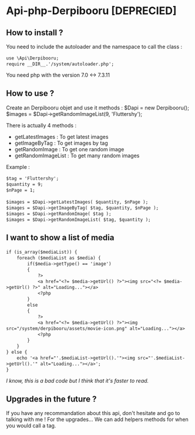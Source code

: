 # Api-php-Derpibooru [DEPRECIED]

## How to install ?

You need to include the autoloader and the namespace to call the class :

    use \Api\Derpibooru;
    require __DIR__.'/system/autoloader.php';

You need php with the version 7.0 <-> 7.3.11

## How to use ?

Create an Derpibooru objet and use it methods :
    $Dapi = new Derpibooru();
    $images = $Dapi->getRandomImageList(9, 'Fluttershy');

There is actually 4 methods :
+ getLatestImages       : To get latest images
+ getImageByTag         : To get images by tag
+ getRandomImage        : To get one random image
+ getRandomImageList    : To get many random images

Example :

    $tag = 'Fluttershy';
    $quantity = 9;
    $nPage = 1;

    $images = $Dapi->getLatestImages( $quantity, $nPage );
    $images = $Dapi->getImageByTag( $tag, $quantity, $nPage );
    $images = $Dapi->getRandomImage( $tag );
    $images = $Dapi->getRandomImageList( $tag, $quantity );

## I want to show a list of media

    if (is_array($mediaList)) {
        foreach ($mediaList as $media) {
            if($media->getType() == 'image')
            {
                ?>
                <a href="<?= $media->getUrl() ?>"><img src="<?= $media->getUrl() ?>" alt="Loading..."></a>
                <?php
            }
            else
            {
                ?>
                <a href="<?= $media->getUrl() ?>"><img src="/system/derpibooru/assets/movie-icon.png" alt="Loading..."></a>
                <?php
            }
        }
    } else {
        echo '<a href="'.$mediaList->getUrl().'"><img src="'.$mediaList->getUrl().'" alt="Loading..."></a>';
    }

*I know, this is a bad code but I think that it's faster to read.*

## Upgrades in the future ?
If you have any recommandation about this api, don't hesitate and go to talking with me !
For the upgrades... We can add helpers methods for when you would call a tag.
